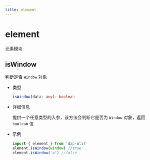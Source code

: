 ```yaml
---
title: element
---
```


# element

元素模块

## isWindow

判断是否 `Window` 对象

- 类型

  ```ts
  isWindow(data: any): boolean
  ```

- 详细信息

  提供一个任意类型的入参，该方法会判断它是否为 `Window` 对象，返回 `boolean` 值

- 示例

  ```ts
  import { element } from 'dap-util'
  element.isWindow(window) //true
  element.isWindow('a') //false
  ```
